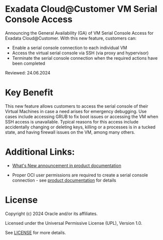 # Exadata Cloud@Customer VM Serial Console Access

Announcing the General Availability (GA) of VM Serial Console Access for Exadata Cloud@Customer. With this new feature, customers can:

- Enable a serial console connection to each individual VM
- Access the virtual serial console via SSH (via proxy and hypervisor)
- Terminate the serial console connection when the required actions have been completed

Reviewed: 24.06.2024

# Key Benefit

This new feature allows customers to access the serial console of their Virtual Machines in case a need arises for emergency debugging. Use cases include accessing GRUB to fix boot issues or accessing the VM when SSH access is unavailable. Typical reasons for this access include accidentally changing or deleting keys, killing or a processes is in a tucked state, and having firewall issues on the VM, among many others.

# Additional Links:

- [What's New announcement in product documentation](https://docs.oracle.com/en/engineered-systems/exadata-cloud-at-customer/ecccm/ecc-whats-new-in-exadata-cloud-at-customer-gen2.html#GUID-303FAF7D-A607-4D3F-95BB-25A477E3F09A)

- Proper OCI user permissions are required to create a serial console connection - see [product documentation](https://docs.oracle.com/en/engineered-systems/exadata-cloud-at-customer/ecccm/ecc-policy-details.html#GUID-CBEEA1B3-8CFC-4E9C-ACA8-6675F4582920) for details


# License

Copyright (c) 2024 Oracle and/or its affiliates.

Licensed under the Universal Permissive License (UPL), Version 1.0.

See [LICENSE](https://github.com/oracle-devrel/technology-engineering/blob/main/LICENSE) for more details.
